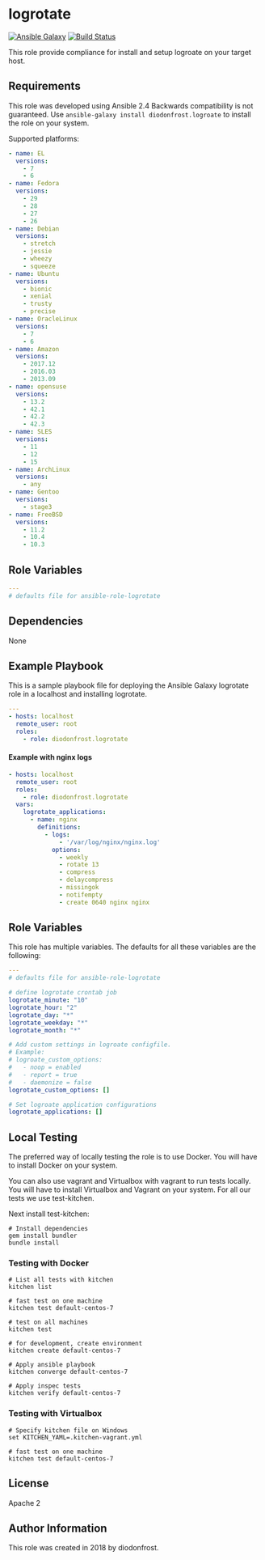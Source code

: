 # logrotate

[![Ansible Galaxy](https://img.shields.io/badge/galaxy-diodonfrost.logrotate-660198.svg)](https://galaxy.ansible.com/diodonfrost/logrotate)
[![Build Status](https://travis-ci.org/diodonfrost/ansible-role-logrotate.svg?branch=master)](https://travis-ci.org/diodonfrost/ansible-role-logrotate)

This role provide compliance for install and setup logroate on your target host.

## Requirements

This role was developed using Ansible 2.4 Backwards compatibility is not guaranteed.
Use `ansible-galaxy install diodonfrost.logroate` to install the role on your system.

Supported platforms:

```yaml
- name: EL
  versions:
    - 7
    - 6
- name: Fedora
  versions:
    - 29
    - 28
    - 27
    - 26
- name: Debian
  versions:
    - stretch
    - jessie
    - wheezy
    - squeeze
- name: Ubuntu
  versions:
    - bionic
    - xenial
    - trusty
    - precise
- name: OracleLinux
  versions:
    - 7
    - 6
- name: Amazon
  versions:
    - 2017.12
    - 2016.03
    - 2013.09
- name: opensuse
  versions:
    - 13.2
    - 42.1
    - 42.2
    - 42.3
- name: SLES
  versions:
    - 11
    - 12
    - 15
- name: ArchLinux
  versions:
    - any
- name: Gentoo
  versions:
    - stage3
- name: FreeBSD
  versions:
    - 11.2
    - 10.4
    - 10.3
```

## Role Variables

```yaml
---
# defaults file for ansible-role-logrotate
```

## Dependencies

None

## Example Playbook

This is a sample playbook file for deploying the Ansible Galaxy logrotate role in a localhost and installing logrotate.

```yaml
---
- hosts: localhost
  remote_user: root
  roles:
    - role: diodonfrost.logrotate
```

#### Example with nginx logs

```yaml
- hosts: localhost
  remote_user: root
  roles:
    - role: diodonfrost.logrotate
  vars:
    logrotate_applications:
      - name: nginx
        definitions:
          - logs:
              - '/var/log/nginx/nginx.log'
            options:
              - weekly
              - rotate 13
              - compress
              - delaycompress
              - missingok
              - notifempty
              - create 0640 nginx nginx
```

## Role Variables

This role has multiple variables. The defaults for all these variables are the following:

```yaml
---
# defaults file for ansible-role-logrotate

# define logrotate crontab job
logrotate_minute: "10"
logrotate_hour: "2"
logrotate_day: "*"
logrotate_weekday: "*"
logrotate_month: "*"

# Add custom settings in logroate configfile.
# Example:
# logroate_custom_options:
#   - noop = enabled
#   - report = true
#   - daemonize = false
logrotate_custom_options: []

# Set logroate application configurations
logrotate_applications: []
```

## Local Testing

The preferred way of locally testing the role is to use Docker. You will have to install Docker on your system.

You can also use vagrant and Virtualbox with vagrant to run tests locally. You will have to install Virtualbox and Vagrant on your system.
 For all our tests we use test-kitchen.

Next install test-kitchen:

```shell
# Install dependencies
gem install bundler
bundle install
```

### Testing with Docker

```shell
# List all tests with kitchen
kitchen list

# fast test on one machine
kitchen test default-centos-7

# test on all machines
kitchen test

# for development, create environment
kitchen create default-centos-7

# Apply ansible playbook
kitchen converge default-centos-7

# Apply inspec tests
kitchen verify default-centos-7
```

### Testing with Virtualbox

```shell
# Specify kitchen file on Windows
set KITCHEN_YAML=.kitchen-vagrant.yml

# fast test on one machine
kitchen test default-centos-7
```

## License

Apache 2

## Author Information

This role was created in 2018 by diodonfrost.
